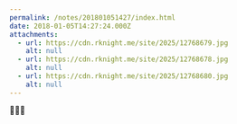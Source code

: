 ```yaml
---
permalink: /notes/201801051427/index.html
date: 2018-01-05T14:27:24.000Z
attachments:
  - url: https://cdn.rknight.me/site/2025/12768679.jpg
    alt: null
  - url: https://cdn.rknight.me/site/2025/12768678.jpg
    alt: null
  - url: https://cdn.rknight.me/site/2025/12768680.jpg
    alt: null
---
```


🦈🦀🐢
